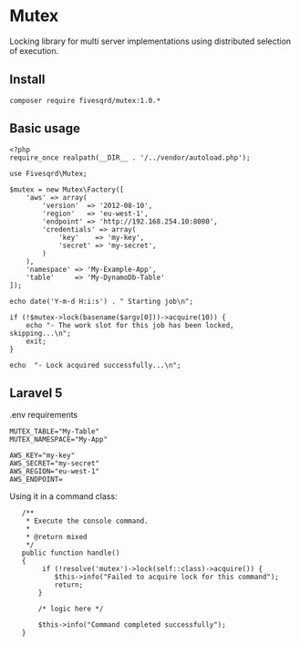 # Mutex
Locking library for multi server implementations using distributed selection of execution.

## Install ##

```composer require fivesqrd/mutex:1.0.*```

## Basic usage ##
```
<?php
require_once realpath(__DIR__ . '/../vendor/autoload.php');

use Fivesqrd\Mutex;

$mutex = new Mutex\Factory([
    'aws' => array(
        'version'  => '2012-08-10',
        'region'   => 'eu-west-1',
        'endpoint' => 'http://192.168.254.10:8000',
        'credentials' => array(
            'key'    => 'my-key',
            'secret' => 'my-secret',
        )
    ),
    'namespace' => 'My-Example-App',
    'table'     => 'My-DynamoDb-Table' 
]);

echo date('Y-m-d H:i:s') . " Starting job\n";

if (!$mutex->lock(basename($argv[0]))->acquire(10)) {
    echo "- The work slot for this job has been locked, skipping...\n";
    exit;
}

echo  "- Lock acquired successfully...\n";
```

## Laravel 5 ##

.env requirements
```
MUTEX_TABLE="My-Table"
MUTEX_NAMESPACE="My-App"

AWS_KEY="my-key"
AWS_SECRET="my-secret"
AWS_REGION="eu-west-1"
AWS_ENDPOINT=
```

Using it in a command class:
 ```
    /**
     * Execute the console command.
     *
     * @return mixed
     */
    public function handle()
    {
		 if (!resolve('mutex')->lock(self::class)->acquire()) {
		    $this->info("Failed to acquire lock for this command");
		    return;
		}

		/* logic here */

		$this->info("Command completed successfully");
	}
```
